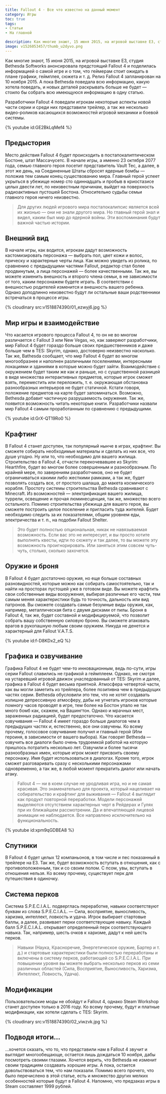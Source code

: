 ```yaml
---
title: Fallout 4 · Все что известно на данный момент
category: Игры
toc: true
tags: 
- Статьи
- На главной

description: Как многие знают, 15 июня 2015, на игровой выставке Е3, студия Bethesda Softworks анонсировала предстоящий Fallout 4 и поделилась информацией о самой игре и о том, что геймерам стоит ожидать в плане графики, геймплея, сюжета и т. д. 
image: v1526053457/thumb_u2dyvo.png
---
```


Как многие знают, 15 июня 2015, на игровой выставке Е3, студия Bethesda Softworks анонсировала предстоящий Fallout 4 и поделилась информацией о самой игре и о том, что геймерам стоит ожидать в плане графики, геймплея, сюжета и т. д. Релиз Fallout 4 запланирован на 10 ноября 2015. А пока Bethesda поведала всю информацию, какую хотела поведать, и новых деталей раскрывать больше не будет — стоило бы собрать всю имеющуюся информацию в одну статью.

<!-- more -->

Разработчики Fallout 4 поведали игрокам некоторые аспекты новой части серии и среди них представили трейлер, а так же несколько видео-роликов касающихся возможностей игровой механики и боевой системы.

{% youtube id:GE2BkLqMef4 %}

## Предыстория

Место действия Fallout 4 будет происходить в постапокалиптическом Бостоне, штат Массачусетс. В начале игры, а именно 23 октября 2077 года, семью главного героя посетит представитель Vault Tec, а далее, в этот же день, на Соединенные Штаты сбросят ядерные бомбы — положив тем самым конец существованию мира. Главный герой успеет укрыться в убежище номер сто одиннадцать и пробыв в криостазисе целых двести лет, по неизвестным причинам, выйдет на поверхность радиоактивных пустошей Бостона. Относительно судьбы семьи главного героя ничего неизвестно.

> Для других людей игрового мира постапокалипсис является всей их жизнью — они не знали другого мира. Но главный герой знал и видел, каким был мир до ядерной войны. Эти воспоминания будут важной частью истории.

## Внешний вид

В начале игры, как водится, игрокам дадут возможность кастомизировать персонажа — выбрать пол, цвет кожи и волос, прическу и характерные черты лица. Как можно увидеть из ролика, по сравнению с предыдущими частями Fallout, редактор стал более продвинутым, а лица персонажей — более качественными. Так же, вы можете изменить внешность и второго члена семьи, в не зависимости от того, каким персонажем будете играть. В соответствии с внешностью родителей изменится и внешность вашего ребенка. Однако доподлинно неизвестно будут ли остальные ваши родственники встречаться в процессе игры.

{% cloudinary src:v1518874390/01_ezwyj6.jpg %}

## Мир игры и взаимодействие

Что касается игрового процесса Fallout 4, то он не во многом различается с Fallout 3 или New Vegas, но, как заверяют разработчики, мир Fallout 4 будет гораздо больше своих предшественников и даже больше чем в TES: Skyrim, однако, достоверно неизвестно насколько. Так же, Bathesda сообщает, что мир Fallout 4 будет во многом многообразнее и наполнен различными поселениями, интересными локациями и зданиями в которые можно будет зайти. Взаимодействие с окружением будет таким же как и раньше, но с существенной разницей в виде множества интерактивных предметов, которые игрок сможет взять, переместить или переложить, т. е. окружающая обстановка разнообразных интерьеров не будет статичной. Кстати говоря, положение предметов на карте будет запоминаться. Возможно, Bethesda добавит частичную разрушаемость окружения. Так же, появится возможность читать некоторые книги. Разработчики назвали мир Fallout 4 самым проработанным по сравнению с предыдущими.

{% youtube id:GrX-QT19Ro0 %}

## Крафтинг

В Fallout 4 станет доступен, так популярный нынче в играх, крафтинг. Вы сможете собирать необходимые материалы и сделать из них все, что душе угодно. Ну или то, что необходимо для вашего жилища. Строительство в Fallout 4, отчасти перекочевавшее из Skyrim: Hearthfire, будет во многом более совершенным и разнообразным. По крайней мере, по заверениям разработчиков, оно не будет ограничиваться какими либо жесткими рамками, а так же, будет позволять создать все, от простого шалаша, до макета космического корабля. Простоту системы строительства Bethesda сравнивают с Minecraft. Из возможностей — электрификация вашего жилища, туррели, освещение и прочая люминесценция, так же, множество всего остального. Помимо строительства убежища для вашего героя, вы сможете построить целое поселение и пригласить туда жителей. Будет необходимо следить за их показателями, общим уровнем еды, электричества и т. п., на подобии Fallout Shelter.

> Это будет полностью опциональная, никак не навязываемая возможность. Если вас это не интересует, и вы просто хотите выполнять квесты, идти по сюжету и так далее, то вы можете эту возможность проигнорировать. Или заняться этим совсем чуть-чуть, столько, сколько захочется.

## Оружие и броня

В Fallout 4 будет достаточно оружия, но еще больше составных разновидностей, которые можно как собирать самостоятельно, так и найти на просторах пустошей уже в готовом виде. Вы можете крафтить свои собственные виды вооружения, выбирая различные его части, тем самым меняя характеристики будь то точность, дальность или вид патронов. Вы сможете создавать самые безумные виды оружия, как, например, металлическая бита с двумя дисками от пилы. Броня в Fallout 4, так же, будет составной и модифицируемой, что позволит собрать вашу собственную силовую броню. Вы сможете атаковать врагов в рукопашную любым своим оружием. Никуда не денется и характерный для Fallout V.A.T.S.

{% youtube id:f-D8KDx2_eQ %}

## Графика и озвучивание

Графика Fallout 4 не будет чем-то инновационным, ведь по-сути, игры серии Fallout славились не графикой а геймплеем. Однако, не смотря на устаревший игровой движок унаследованный от TES: Skyrim и далее, графика в Fallout 4 будет весьма приятной. Атмосфера четвертой части, как вы могли заметить из трейлера, более позитивна чем в предыдущих частях серии. Bethesda обусловили это тем, что не хотят создавать излишне депрессивную атмосферу, дабы не угнетать игроков которые помногу часов проводят в игре, тем более на Бостон упало не так много бомб как, скажем, на Вашингтон. Однако и мрачных мест, зараженных радиацией, будет предостаточно. Что касается озвучивания — Fallout 4 имеет гораздо больше диалогов чем в предыдущих частях и, естественно, все они озвучены. Ко всему прочему, голосовое озвучивание получил и главный герой (Или героиня, в зависимости от вашего выбора). Как говорят Bethesda — озвучить все диалоги было очень трудоемкой работой на которую пришлось потратить несколько лет. Озвучили и более тысячи разнообразных имен, которые игрок может присвоить своему персонажу. Имя будет использоваться в диалогах. Кроме того, игрок сможет разговаривать сразу с несколькими персонажами одновременно, а так же, в любой момент прекратить диалог или начать атаку.

> Fallout 4 — ни в коем случае не уродливая игра, но и не самая красивая. Это знаменательно для проекта, который нацеливает на собирательство и крафтинг для выживания — Fallout 4 выглядит как продукт повторной переработки. Модели персонажей выделяются отсутствием характерных черт в Рейдерах и Гулях при их ближайшем рассмотрении. Да и впечатляющей лицевой анимации не наблюдается. Все направлено исключительно на функциональность.

{% youtube id:xpm9qGDBEA8 %}

## Спутники

В Fallout 4 будет целых 12 компаньонов, в том числе и пес показанный в трейлере на Е3. Так же, будет возможность вступать в отношения, как с противоположенным, так и со своим полом. С псом, увы, вступать в отношения нельзя. Ко всему прочему, существует перк для путешествия в одиночку.

## Система перков

Система S.P.E.C.I.A.L. подверглась переработке, навыки соответствуют буквам из слова S.P.E.C.I.A.L. — Сила, восприятие, выносливость, харизма, интеллект, ловкость и удача. Игрок выбирает стартовые баллы, а далее, развивает перки соответствующие навыку. Каждый балл S.P.E.C.I.A.L. открывает определенный перк соответствующего навыка. Так, например, шесть очков к харизме, дадут к ней шесть перков.

> Навыки (Наука, Красноречие, Энергетическое оружие, Бартер и т. д.) и стартовые характеристики были полностью переработаны и включены в систему перков, работающей со S.P.E.C.I.A.L. При повышении уровня вы можете выбрать несколько перков из семи различных областей (Сила, Восприятие, Выносливость, Харизма, Интеллект, Ловкость, Удача).

## Модификации

Пользовательские моды не обойдут и Fallout 4, однако Steam Workshop станет доступен только в 2016 году. Ко всему прочему, будут и платные модификации, как хотели сделать с TES: Skyrim.

{% cloudinary src:v1518874390/02_viwzvk.jpg %}

## Подводя итоги…

…хочется сказать, что то, что представили нам в Fallout 4 звучит и выглядит многообещающе, остается лишь дождаться 10 ноября, дабы посмотреть своими глазами. Хочется верить, что Bethesda не изменит своим традициям создавать хорошие игры. А пока, остается довольствоваться тем, что нам показали. Помимо всего прочего, что было перечислено в этой статье, есть и множество других мелких особенностей которые будут в Fallout 4. Напомню, что предзаказ игры в Steam составляет 1999 рублей.